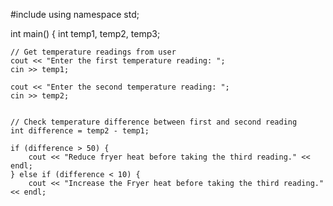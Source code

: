 #include <iostream>
using namespace std;

int main() {
    int temp1, temp2, temp3;

    
    
    // Get temperature readings from user
    cout << "Enter the first temperature reading: ";
    cin >> temp1;
    
    cout << "Enter the second temperature reading: ";
    cin >> temp2;

   
    // Check temperature difference between first and second reading
    int difference = temp2 - temp1;
    
    if (difference > 50) {
        cout << "Reduce fryer heat before taking the third reading." << endl;
    } else if (difference < 10) {
        cout << "Increase the Fryer heat before taking the third reading." << endl;
   
    
  
